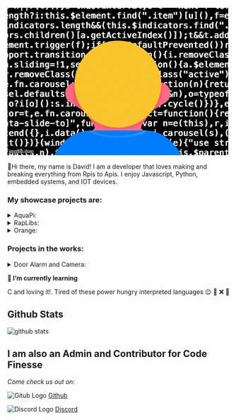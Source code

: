 ![Dekk gif](https://github.com/d-e-k-k/d-e-k-k/blob/main/4vicxe.gif)
<br>


:wave:Hi there, my name is David! I am a developer that loves making and breaking everything from Rpis to Apis. I enjoy Javascript, Python, embedded systems, and IOT devices. 

### My showcase projects are:
<details>
<summary>AquaPi: </summary>
<br>

[Deployed Site](https://aquapi.herokuapp.com/), [Frontend](https://github.com/d-e-k-k/aquapi_frontend), [Backend](https://github.com/d-e-k-k/aquapi_backend), [Controller](https://github.com/d-e-k-k/aquapi_aquarium_controller)
<br>

![Aquapi project screen shot](https://user-images.githubusercontent.com/71715721/107646905-833a1900-6c48-11eb-9d81-0003be239435.png)

</details>

<details>
<summary>RapLibs:</summary>
<br>
  
[Frontend](https://github.com/d-e-k-k/rap-libs), [Deployed Site](https://rap-lib.herokuapp.com/)
<br>

![rap-libs screenshot](https://user-images.githubusercontent.com/71715721/103944108-299e7600-5101-11eb-96da-9eefb29410f8.png)
  
</details>

<details>
<summary>Orange: </summary>
<br>


[Backend](https://github.com/Team-Orange4/backend), [Frontend](https://github.com/Team-Orange4/orange-frontend)
<br>
![orange sceenshot](https://camo.githubusercontent.com/0ce250eaa20f769023bbcb3ff4095b900a83d6fca6983096c6095dd753498810/68747470733a2f2f6d656469612e6769742e67656e6572616c617373656d622e6c792f757365722f33313231382f66696c65732f39656163333938302d326533612d313165622d393333322d616537653965393039316431)
</details>




### Projects in the works:

<details>
<summary>Door Alarm and Camera:</summary>
<br>
 
## This project is in development. Check out the related repos! 
[Backend](https://github.com/d-e-k-k/rpi_door_backend), [Controller](https://github.com/d-e-k-k/rpi_door_controller)
<br>

<br>
<br>

### Overview
This project is a door alarm camera system. For the project a reed switch, a magnetic switch found in home alarm systems, is mounted on a door. When the door opens it opens the switch signaling a gpio pin on a Raspberry Pi. This signal triggers the Raspberry Pi to video record. Once the recording is completed it is convert from H2642 format to mp4 and sent to the backend along with meta data. The backend handles the data and sends the video to an aws S3 bucket and the corresponding timestamp and video url to a mongo db database hosted on mongo db atlas. A frontend will then access this data in a user friendly interface. Users will be able to access recordings by date.

### Current Status
The core backend functionality and controller functionality have been built. Separating a reed switch will result in a video being stored in aws as well and corresponding data in a mongodb. 


### Original Layout Ideas
![Original Hardware Layout](https://user-images.githubusercontent.com/71715721/106809303-824a2b80-6639-11eb-99e5-4de72d66a5ae.png)

### Original Rough Work Flow
![Flow Chart](https://user-images.githubusercontent.com/71715721/106810528-149eff00-663b-11eb-88fc-f505e6f93ded.png)

  
</details>


**🌱  I’m currently learning** 

C and loving it!. Tired of these power hungry interpreted languages :wink: :battery: :x: :electric_plug:

<h2>Github Stats</h2>

![github stats](https://github-readme-stats.vercel.app/api?username=d-e-k-k)

## I am also an Admin and Contributor for Code Finesse

*Come check us out on:*<br>

![Gitub Logo](https://user-images.githubusercontent.com/71715721/106821350-f8a35980-664a-11eb-8323-0d9821411e49.png)
[Github](https://github.com/code-finesse)

![Discord Logo](https://user-images.githubusercontent.com/71715721/106821408-14a6fb00-664b-11eb-9d6c-08231704f067.png)
[Discord](https://discord.gg/ps7MdwvsFu)
